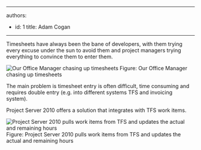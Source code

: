 

---
authors:
  - id: 1
    title: Adam Cogan
---




<span class='intro'> Timesheets have always been the bane of developers, with them trying every excuse under the sun to avoid them and project managers trying everything to convince them to enter them. </span>

<img src="/Management/RulesToBetterProjectManagement/PublishingImages/chase-up-timesheets.jpg" alt="Our Office Manager chasing up timesheets" class="ms-rteCustom-ImageArea" /> 
<span class="ms-rteCustom-FigureNormal">Figure&#58; Our Office Manager chasing up timesheets</span>

<p>The main problem is timesheet entry is often difficult, time consuming and requires double entry (e.g. into different systems TFS and invoicing system).</p>
<p>Project Server 2010 offers a solution that integrates with TFS work items.</p>

<img src="/Management/RulesToBetterProjectManagement/PublishingImages/tfs-timesheets.jpg" alt="Project Server 2010 pulls work items from TFS and updates the actual and remaining hours" class="ms-rteCustom-ImageArea" /> 
<span class="ms-rteCustom-FigureGood">Figure&#58; Project Server 2010 pulls work items from TFS and updates the actual and remaining hours</span>


